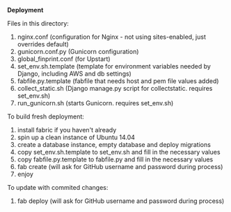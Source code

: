 **Deployment**

Files in this directory:
1) nginx.conf (configuration for Nginx - not using sites-enabled, just overrides default) 
2) gunicorn.conf.py (Gunicorn configuration)
3) global_finprint.conf (for Upstart)
4) set_env.sh.template (template for environment variables needed by Django, including AWS and db settings)
5) fabfile.py.template (fabfile that needs host and pem file values added)
6) collect_static.sh (Django manage.py script for collectstatic.  requires set_env.sh)
7) run_gunicorn.sh (starts Gunicorn.  requires set_env.sh)

To build fresh deployment:
1) install fabric if you haven't already
2) spin up a clean instance of Ubuntu 14.04
3) create a database instance, empty database and deploy migrations
4) copy set_env.sh.template to set_env.sh and fill in the necessary values
5) copy fabfile.py.template to fabfile.py and fill in the necessary values
6) fab create (will ask for GitHub username and password during process)
7) enjoy 

To update with commited changes:
1) fab deploy (will ask for GitHub username and password during process)

